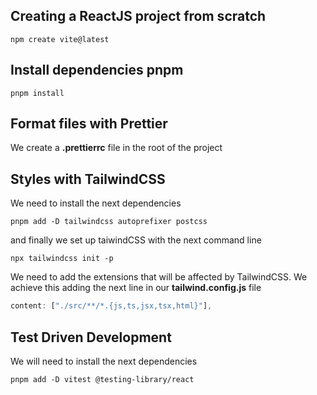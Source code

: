 ## Creating a ReactJS project from scratch

```
npm create vite@latest
```

## Install dependencies pnpm

```
pnpm install
```

## Format files with Prettier

We create a **.prettierrc** file in the root of the project

## Styles with TailwindCSS

We need to install the next dependencies

```
pnpm add -D tailwindcss autoprefixer postcss
```

and finally we set up taiwindCSS with the next command line

```
npx tailwindcss init -p
```

We need to add the extensions that will be affected by TailwindCSS.
We achieve this adding the next line in our **tailwind.config.js** file

```ts
content: ["./src/**/*.{js,ts,jsx,tsx,html}"],
```

## Test Driven Development

We will need to install the next dependencies

```
pnpm add -D vitest @testing-library/react
```
